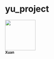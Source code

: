 # yu_project

<a href="https://github.com/29xuan">
   <img src="https://avatars.githubusercontent.com/u/145796660?v=4?s=100" width="100px;" alt=""/>
   <br /><sub><b>Xuan</b></sub>
</a>
